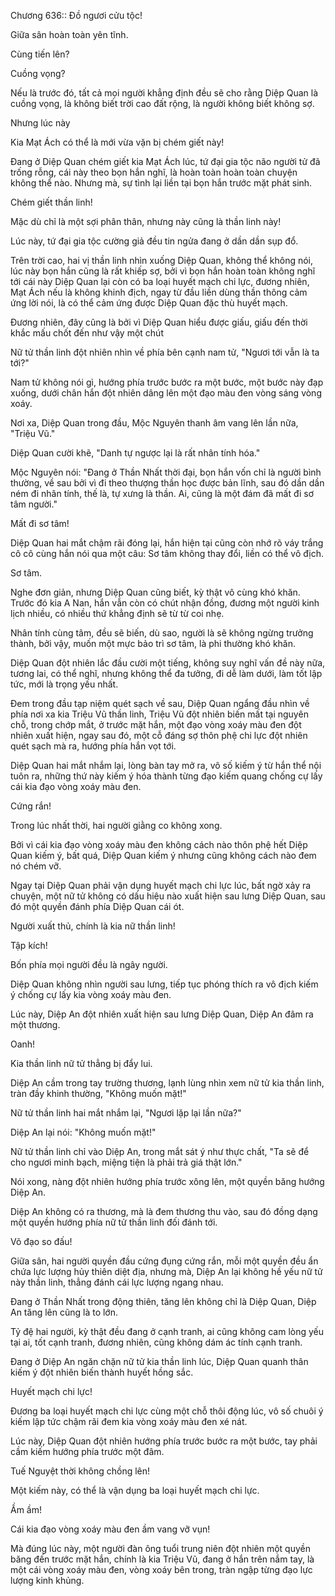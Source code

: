 




Chương 636:: Đồ ngươi cửu tộc!


Giữa sân hoàn toàn yên tĩnh.

Cùng tiến lên?

Cuồng vọng?

Nếu là trước đó, tất cả mọi người khẳng định đều sẽ cho rằng Diệp Quan là cuồng vọng, là không biết trời cao đất rộng, là người không biết không sợ.

Nhưng lúc này

Kia Mạt Ách có thể là mới vừa vặn bị chém giết này!

Đang ở Diệp Quan chém giết kia Mạt Ách lúc, tứ đại gia tộc não người tử đã trống rỗng, cái này theo bọn hắn nghĩ, là hoàn toàn hoàn toàn chuyện không thể nào. Nhưng mà, sự tình lại liền tại bọn hắn trước mặt phát sinh.

Chém giết thần linh!

Mặc dù chỉ là một sợi phân thân, nhưng này cũng là thần linh này!

Lúc này, tứ đại gia tộc cường giả đều tin ngửa đang ở dần dần sụp đổ.

Trên trời cao, hai vị thần linh nhìn xuống Diệp Quan, không thể không nói, lúc này bọn hắn cũng là rất khiếp sợ, bởi vì bọn hắn hoàn toàn không nghĩ tới cái này Diệp Quan lại còn có ba loại huyết mạch chi lực, đương nhiên, Mạt Ách nếu là không khinh địch, ngay từ đầu liền dùng thần thông cảm ứng lời nói, là có thể cảm ứng được Diệp Quan đặc thù huyết mạch.

Đương nhiên, đây cũng là bởi vì Diệp Quan hiểu được giấu, giấu đến thời khắc mấu chốt đến như vậy một chút

Nữ tử thần linh đột nhiên nhìn về phía bên cạnh nam tử, "Ngươi tới vẫn là ta tới?"

Nam tử không nói gì, hướng phía trước bước ra một bước, một bước này đạp xuống, dưới chân hắn đột nhiên dâng lên một đạo màu đen vòng sáng vòng xoáy.

Nơi xa, Diệp Quan trong đầu, Mộc Nguyên thanh âm vang lên lần nữa, "Triệu Vũ."

Diệp Quan cười khẽ, "Danh tự ngược lại là rất nhân tính hóa."

Mộc Nguyên nói: "Đang ở Thần Nhất thời đại, bọn hắn vốn chỉ là người bình thường, về sau bởi vì đi theo thượng thần học được bản lĩnh, sau đó dần dần ném đi nhân tính, thế là, tự xưng là thần. Ai, cũng là một đám đã mất đi sơ tâm người."

Mất đi sơ tâm!

Diệp Quan hai mắt chậm rãi đóng lại, hắn hiện tại cũng còn nhớ rõ váy trắng cô cô cùng hắn nói qua một câu: Sơ tâm không thay đổi, liền có thể vô địch.

Sơ tâm.

Nghe đơn giản, nhưng Diệp Quan cũng biết, kỳ thật vô cùng khó khăn. Trước đó kia A Nan, hắn vẫn còn có chút nhận đồng, đương một người kinh lịch nhiều, có nhiều thứ khẳng định sẽ từ từ coi nhẹ.

Nhân tính cùng tâm, đều sẽ biến, dù sao, người là sẽ không ngừng trưởng thành, bởi vậy, muốn một mực bảo trì sơ tâm, là phi thường khó khăn.

Diệp Quan đột nhiên lắc đầu cười một tiếng, không suy nghĩ vấn đề này nữa, tương lai, có thể nghĩ, nhưng không thể đa tưởng, đi dễ làm dưới, làm tốt lập tức, mới là trọng yếu nhất.

Đem trong đầu tạp niệm quét sạch về sau, Diệp Quan ngẩng đầu nhìn về phía nơi xa kia Triệu Vũ thần linh, Triệu Vũ đột nhiên biến mất tại nguyên chỗ, trong chớp mắt, ở trước mặt hắn, một đạo vòng xoáy màu đen đột nhiên xuất hiện, ngay sau đó, một cỗ đáng sợ thôn phệ chi lực đột nhiên quét sạch mà ra, hướng phía hắn vọt tới.

Diệp Quan hai mắt nhắm lại, lòng bàn tay mở ra, vô số kiếm ý từ hắn thể nội tuôn ra, những thứ này kiếm ý hóa thành từng đạo kiếm quang chống cự lấy cái kia đạo vòng xoáy màu đen.

Cứng rắn!

Trong lúc nhất thời, hai người giằng co không xong.

Bởi vì cái kia đạo vòng xoáy màu đen không cách nào thôn phệ hết Diệp Quan kiếm ý, bất quá, Diệp Quan kiếm ý nhưng cũng không cách nào đem nó chém vỡ.

Ngay tại Diệp Quan phải vận dụng huyết mạch chi lực lúc, bất ngờ xảy ra chuyện, một nữ tử không có dấu hiệu nào xuất hiện sau lưng Diệp Quan, sau đó một quyền đánh phía Diệp Quan cái ót.

Người xuất thủ, chính là kia nữ thần linh!

Tập kích!

Bốn phía mọi người đều là ngây người.

Diệp Quan không nhìn người sau lưng, tiếp tục phóng thích ra vô địch kiếm ý chống cự lấy kia vòng xoáy màu đen.

Lúc này, Diệp An đột nhiên xuất hiện sau lưng Diệp Quan, Diệp An đâm ra một thương.

Oanh!

Kia thần linh nữ tử thẳng bị đẩy lui.

Diệp An cầm trong tay trường thương, lạnh lùng nhìn xem nữ tử kia thần linh, tràn đầy khinh thường, "Không muốn mặt!"

Nữ tử thần linh hai mắt nhắm lại, "Ngươi lặp lại lần nữa?"

Diệp An lại nói: "Không muốn mặt!"

Nữ tử thần linh chỉ vào Diệp An, trong mắt sát ý như thực chất, "Ta sẽ để cho ngươi minh bạch, miệng tiện là phải trả giá thật lớn."

Nói xong, nàng đột nhiên hướng phía trước xông lên, một quyền băng hướng Diệp An.

Diệp An không có ra thương, mà là đem thương thu vào, sau đó đồng dạng một quyền hướng phía nữ tử thần linh đối đánh tới.

Võ đạo so đấu!

Giữa sân, hai người quyền đầu cứng đụng cứng rắn, mỗi một quyền đều ẩn chứa lực lượng hủy thiên diệt địa, nhưng mà, Diệp An lại không hề yếu nữ tử này thần linh, thẳng đánh cái lực lượng ngang nhau.

Đang ở Thần Nhất trong động thiên, tăng lên không chỉ là Diệp Quan, Diệp An tăng lên cũng là to lớn.

Tỷ đệ hai người, kỳ thật đều đang ở cạnh tranh, ai cũng không cam lòng yếu tại ai, tốt cạnh tranh, đương nhiên, cũng không dám ác tính cạnh tranh.

Đang ở Diệp An ngăn chặn nữ tử kia thần linh lúc, Diệp Quan quanh thân kiếm ý đột nhiên biến thành huyết hồng sắc.

Huyết mạch chi lực!

Đương ba loại huyết mạch chi lực cùng một chỗ thôi động lúc, vô số chuôi ý kiếm lập tức chậm rãi đem kia vòng xoáy màu đen xé nát.

Lúc này, Diệp Quan đột nhiên hướng phía trước bước ra một bước, tay phải cầm kiếm hướng phía trước một đâm.

Tuế Nguyệt thời không chồng lên!

Một kiếm này, có thể là vận dụng ba loại huyết mạch chi lực.

Ầm ầm!

Cái kia đạo vòng xoáy màu đen ầm vang vỡ vụn!

Mà đúng lúc này, một người đàn ông tuổi trung niên đột nhiên một quyền băng đến trước mặt hắn, chính là kia Triệu Vũ, đang ở hắn trên nắm tay, là một cái vòng xoáy màu đen, vòng xoáy bên trong, tràn ngập từng đạo lực lượng kinh khủng.




